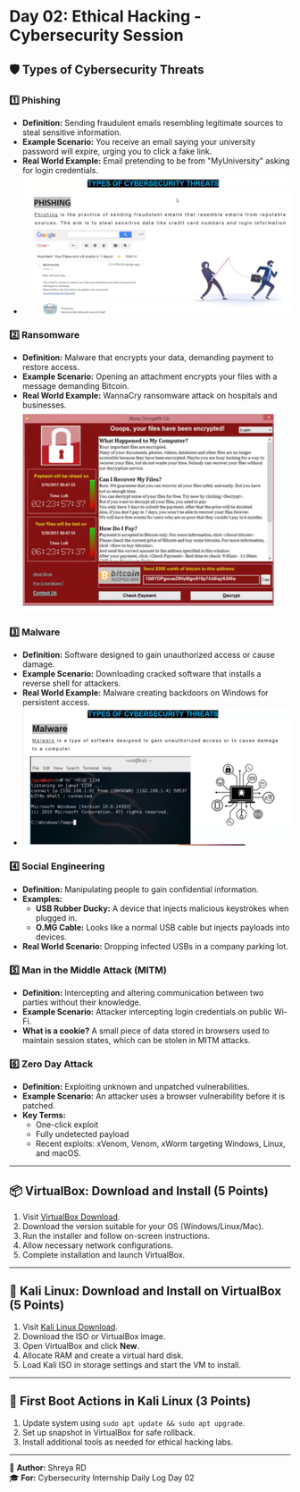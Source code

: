 # Day 02: Ethical Hacking - Cybersecurity Session

## 🛡️ Types of Cybersecurity Threats

### 1️⃣ Phishing
- **Definition:** Sending fraudulent emails resembling legitimate sources to steal sensitive information.
- **Example Scenario:** You receive an email saying your university password will expire, urging you to click a fake link.
- **Real World Example:** Email pretending to be from "MyUniversity" asking for login credentials.
- ![Phishing Example](../images/phishing.png)

### 2️⃣ Ransomware
- **Definition:** Malware that encrypts your data, demanding payment to restore access.
- **Example Scenario:** Opening an attachment encrypts your files with a message demanding Bitcoin.
- **Real World Example:** WannaCry ransomware attack on hospitals and businesses.
![Ransomware Example](../images/ransomware.png)

### 3️⃣ Malware
- **Definition:** Software designed to gain unauthorized access or cause damage.
- **Example Scenario:** Downloading cracked software that installs a reverse shell for attackers.
- **Real World Example:** Malware creating backdoors on Windows for persistent access.
- ![Malware Example](../images/malware.png)

### 4️⃣ Social Engineering
- **Definition:** Manipulating people to gain confidential information.
- **Examples:**
  - **USB Rubber Ducky:** A device that injects malicious keystrokes when plugged in.
  - **O.MG Cable:** Looks like a normal USB cable but injects payloads into devices.
- **Real World Scenario:** Dropping infected USBs in a company parking lot.

### 5️⃣ Man in the Middle Attack (MITM)
- **Definition:** Intercepting and altering communication between two parties without their knowledge.
- **Example Scenario:** Attacker intercepting login credentials on public Wi-Fi.
- **What is a cookie?** A small piece of data stored in browsers used to maintain session states, which can be stolen in MITM attacks.

### 6️⃣ Zero Day Attack
- **Definition:** Exploiting unknown and unpatched vulnerabilities.
- **Example Scenario:** An attacker uses a browser vulnerability before it is patched.
- **Key Terms:**
  - One-click exploit
  - Fully undetected payload
  - Recent exploits: xVenom, Venom, xWorm targeting Windows, Linux, and macOS.

---

## 📦 VirtualBox: Download and Install (5 Points)
1. Visit [VirtualBox Download](https://www.virtualbox.org/wiki/Downloads).
2. Download the version suitable for your OS (Windows/Linux/Mac).
3. Run the installer and follow on-screen instructions.
4. Allow necessary network configurations.
5. Complete installation and launch VirtualBox.

---

## 🐉 Kali Linux: Download and Install on VirtualBox (5 Points)
1. Visit [Kali Linux Download](https://www.kali.org/get-kali/).
2. Download the ISO or VirtualBox image.
3. Open VirtualBox and click **New**.
4. Allocate RAM and create a virtual hard disk.
5. Load Kali ISO in storage settings and start the VM to install.

---

## 🔧 First Boot Actions in Kali Linux (3 Points)
1. Update system using `sudo apt update && sudo apt upgrade`.
2. Set up snapshot in VirtualBox for safe rollback.
3. Install additional tools as needed for ethical hacking labs.

---

🪪 **Author:** Shreya RD  
🎓 **For:** Cybersecurity Internship Daily Log Day 02

